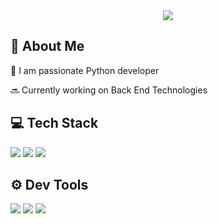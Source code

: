 <div align="center">
<img align="center" src="https://user-images.githubusercontent.com/113472022/191926955-c738313d-bd61-48a6-9e8f-5b676e2a93b4.gif"/>
</div>

<h2>🤩 About Me</h2>

🌱 I am passionate Python developer

🔜 Currently working on Back End Technologies


<h2>💻 Tech Stack</h2>

<img src="https://img.shields.io/badge/Python-FFD43B?style=for-the-badge&logo=python&logoColor=blue"/> <img src="https://img.shields.io/badge/HTML5-E34F26?style=for-the-badge&logo=html5&logoColor=white"/>
<img src="https://img.shields.io/badge/MySQL-005C84?style=for-the-badge&logo=mysql&logoColor=white"/>

<h2>⚙️ Dev Tools</h2>

<img src="https://img.shields.io/badge/VSCode-0078D4?style=for-the-badge&logo=visual%20studio%20code&logoColor=white"/> <img src="https://img.shields.io/badge/Microsoft_PowerPoint-B7472A?style=for-the-badge&logo=microsoft-powerpoint&logoColor=white"/>
<img src="https://img.shields.io/badge/Microsoft_Excel-217346?style=for-the-badge&logo=microsoft-excel&logoColor=white"/>


